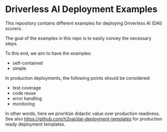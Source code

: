 # Driverless AI Deployment Examples

This repository contains different examples for deploying Driverless AI (DAI) scorers.

The goal of the examples in this repo is to easily convey the necessary steps.

To this end, we aim to have the examples:
 - self-contained
 - simple

In production deployments, the following points should be considered:
 - test coverage
 - code reuse
 - error handling
 - monitoring

In other words, here we prioritize didactic value over production readiness.
See also https://github.com/h2oai/dai-deployment-templates for production ready
deployment templates.

